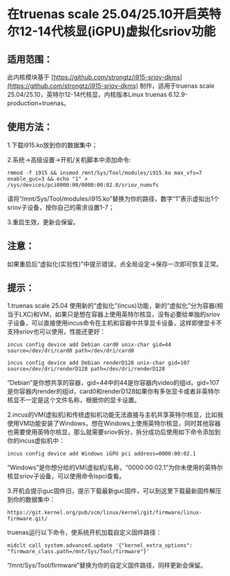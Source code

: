 # 在truenas scale 25.04/25.10开启英特尔12-14代核显(iGPU)虚拟化sriov功能


## 适用范围：

此内核模块基于
[https://github.com/strongtz/i915-sriov-dkms](https://github.com/strongtz/i915-sriov-dkms)
制作，适用于truenas scale 25.04/25.10，英特尔12-14代核显，内核版本Linux truenas 6.12.9-production+truenas。


## 使用方法：

1.下载i915.ko放到你的数据集中；

2.系统→高级设置→开机/关机脚本中添加命令:

```
rmmod -f i915 && insmod /mnt/Sys/Tool/modules/i915.ko max_vfs=7 enable_guc=3 && echo "1" > /sys/devices/pci0000:00/0000:00:02.0/sriov_numvfs
```

请将“/mnt/Sys/Tool/modules/i915.ko”替换为你的路径，数字“1”表示虚拟出1个sriov子设备，按你自己的需求设置1-7；

3.重启生效，更新会保留。


## 注意：

如果重启后“虚拟化(实验性)”中提示错误，点全局设定→保存一次即可恢复正常。


## 提示：

1.truenas scale 25.04 使用新的“虚拟化”(incus)功能，新的“虚拟化”分为容器(相当于LXC)和VM，如果只是想在容器上使用英特尔核显，没有必要给单独的sriov子设备，可以直接使用incus命令在主机和容器中共享显卡设备，这样即使显卡不支持sriov也可以使用，性能还更好：
```
incus config device add Debian card0 unix-char gid=44 source=/dev/dri/card0 path=/dev/dri/card0
```
```
incus config device add Debian renderD128 unix-char gid=107 source=/dev/dri/renderD128 path=/dev/dri/renderD128
```
“Debian”是你想共享的容器，gid=44中的44是你容器内video的组id，gid=107是你容器内render的组id，card0和renderD128如果你有多张显卡或者非英特尔核显不一定是这个文件名称，根据你的显卡设置。

2.incus的VM(虚拟机)和传统虚拟机功能无法直接与主机共享英特尔核显，比如我使用VM功能安装了Windows，想在Windows上使用英特尔核显，同时其他容器也需要使用英特尔核显，那么就需要sriov拆分，拆分成功后使用如下命令添加到你的incus虚拟机中：
```
incus config device add Windows iGPU pci address=0000:00:02.1
```
“Windows”是你想分给的VM(虚拟机)名称，“0000:00:02.1”为你未使用的英特尔核显sriov子设备，可以使用命令lspci查看。

3.开机会提示guc固件旧，提示下载最新guc固件，可以到这里下载最新固件解压到你的数据集中：
```
https://git.kernel.org/pub/scm/linux/kernel/git/firmware/linux-firmware.git/
```
truenas运行以下命令，使系统开机加载自定义固件路径：
```
midclt call system.advanced.update '{"kernel_extra_options": "firmware_class.path=/mnt/Sys/Tool/firmware"}'
```
“/mnt/Sys/Tool/firmware”替换为你的自定义固件路径，同样更新会保留。


